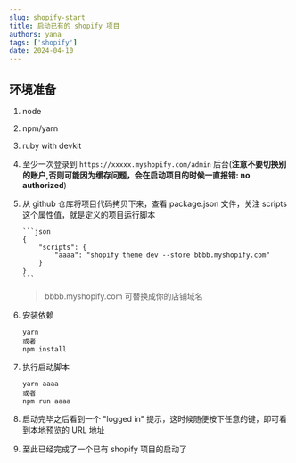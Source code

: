 ```yaml
---
slug: shopify-start
title: 启动已有的 shopify 项目
authors: yana
tags: ['shopify']
date: 2024-04-10
---
```


## 环境准备

1.  node
2.  npm/yarn
3.  ruby with devkit
4.  至少一次登录到 `https://xxxxx.myshopify.com/admin` 后台(**注意不要切换别的账户,否则可能因为缓存问题，会在启动项目的时候一直报错: no authorized**)

5.  从 github 仓库将项目代码拷贝下来，查看 package.json 文件，关注 scripts 这个属性值，就是定义的项目运行脚本

        ```json
        {
            "scripts": {
                "aaaa": "shopify theme dev --store bbbb.myshopify.com"
            }
        }
        ```

    > bbbb.myshopify.com 可替换成你的店铺域名

6.  安装依赖

    ```shell
    yarn
    或者
    npm install
    ```

7.  执行启动脚本

    ```shell
    yarn aaaa
    或者
    npm run aaaa
    ```

8.  启动完毕之后看到一个 "logged in" 提示，这时候随便按下任意的键，即可看到本地预览的 URL 地址

9.  至此已经完成了一个已有 shopify 项目的启动了

